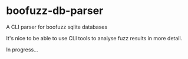 # boofuzz-db-parser
A CLI parser for boofuzz sqlite databases

It's nice to be able to use CLI tools to analyse fuzz results in more detail.

In progress...
